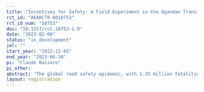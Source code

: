 ```yaml
---
title: "Incentives for Safety: A Field Experiment in the Ugandan Transit Industry"
rct_id: "AEARCTR-0010753"
rct_id_num: "10753"
doi: "10.1257/rct.10753-1.0"
date: "2023-02-06"
status: "in_development"
jel: ""
start_year: "2022-12-05"
end_year: "2023-06-30"
pi: "Claude Raisaro"
pi_other:
abstract: "The global road safety epidemic, with 1.35 million fatalities annually and 90\% occurring in developing countries, has become a critical issue for economic development. This study investigates the effectiveness of contracts in reducing speeding behavior among motor taxi drivers in urban Uganda. Given the informal and semiformal clustering of workers in this setting, the research design varies the type and visibility to peers belonging to the same cluster of monetary incentives offered to drivers and assesses their impact on driving behavior, labor market outcomes, contract demand, and the environment. The use of GPS technology enables the collection of high-frequency driving behavior data, which serves as the basis for designing credible contracts and observing behavior during and after the contract period."
layout: registration
---
```


